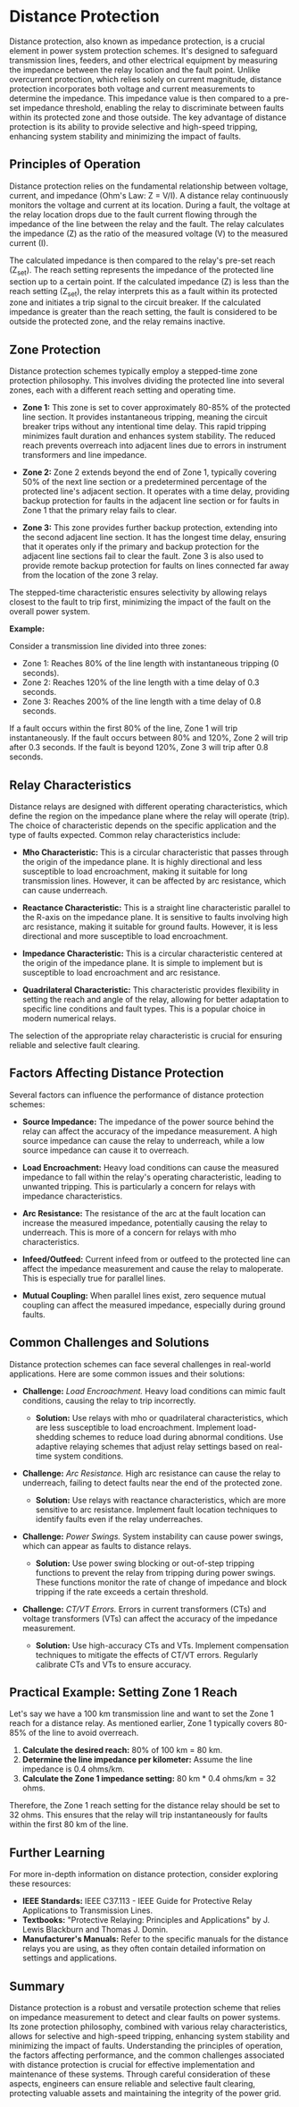 # Distance Protection

Distance protection, also known as impedance protection, is a crucial element in power system protection schemes. It's designed to safeguard transmission lines, feeders, and other electrical equipment by measuring the impedance between the relay location and the fault point. Unlike overcurrent protection, which relies solely on current magnitude, distance protection incorporates both voltage and current measurements to determine the impedance. This impedance value is then compared to a pre-set impedance threshold, enabling the relay to discriminate between faults within its protected zone and those outside. The key advantage of distance protection is its ability to provide selective and high-speed tripping, enhancing system stability and minimizing the impact of faults.

## Principles of Operation

Distance protection relies on the fundamental relationship between voltage, current, and impedance (Ohm's Law: Z = V/I).  A distance relay continuously monitors the voltage and current at its location. During a fault, the voltage at the relay location drops due to the fault current flowing through the impedance of the line between the relay and the fault.  The relay calculates the impedance (Z) as the ratio of the measured voltage (V) to the measured current (I).

The calculated impedance is then compared to the relay's pre-set reach (Z<sub>set</sub>).  The reach setting represents the impedance of the protected line section up to a certain point. If the calculated impedance (Z) is less than the reach setting (Z<sub>set</sub>), the relay interprets this as a fault within its protected zone and initiates a trip signal to the circuit breaker.  If the calculated impedance is greater than the reach setting, the fault is considered to be outside the protected zone, and the relay remains inactive.

## Zone Protection

Distance protection schemes typically employ a stepped-time zone protection philosophy. This involves dividing the protected line into several zones, each with a different reach setting and operating time.

*   **Zone 1:** This zone is set to cover approximately 80-85% of the protected line section. It provides instantaneous tripping, meaning the circuit breaker trips without any intentional time delay. This rapid tripping minimizes fault duration and enhances system stability. The reduced reach prevents overreach into adjacent lines due to errors in instrument transformers and line impedance.

*   **Zone 2:** Zone 2 extends beyond the end of Zone 1, typically covering 50% of the next line section or a predetermined percentage of the protected line's adjacent section. It operates with a time delay, providing backup protection for faults in the adjacent line section or for faults in Zone 1 that the primary relay fails to clear.

*   **Zone 3:** This zone provides further backup protection, extending into the second adjacent line section. It has the longest time delay, ensuring that it operates only if the primary and backup protection for the adjacent line sections fail to clear the fault.  Zone 3 is also used to provide remote backup protection for faults on lines connected far away from the location of the zone 3 relay.

The stepped-time characteristic ensures selectivity by allowing relays closest to the fault to trip first, minimizing the impact of the fault on the overall power system.

**Example:**

Consider a transmission line divided into three zones:

*   Zone 1: Reaches 80% of the line length with instantaneous tripping (0 seconds).
*   Zone 2: Reaches 120% of the line length with a time delay of 0.3 seconds.
*   Zone 3: Reaches 200% of the line length with a time delay of 0.8 seconds.

If a fault occurs within the first 80% of the line, Zone 1 will trip instantaneously. If the fault occurs between 80% and 120%, Zone 2 will trip after 0.3 seconds. If the fault is beyond 120%, Zone 3 will trip after 0.8 seconds.

## Relay Characteristics

Distance relays are designed with different operating characteristics, which define the region on the impedance plane where the relay will operate (trip). The choice of characteristic depends on the specific application and the type of faults expected. Common relay characteristics include:

*   **Mho Characteristic:** This is a circular characteristic that passes through the origin of the impedance plane. It is highly directional and less susceptible to load encroachment, making it suitable for long transmission lines. However, it can be affected by arc resistance, which can cause underreach.

*   **Reactance Characteristic:** This is a straight line characteristic parallel to the R-axis on the impedance plane. It is sensitive to faults involving high arc resistance, making it suitable for ground faults. However, it is less directional and more susceptible to load encroachment.

*   **Impedance Characteristic:** This is a circular characteristic centered at the origin of the impedance plane. It is simple to implement but is susceptible to load encroachment and arc resistance.

*   **Quadrilateral Characteristic:** This characteristic provides flexibility in setting the reach and angle of the relay, allowing for better adaptation to specific line conditions and fault types. This is a popular choice in modern numerical relays.

The selection of the appropriate relay characteristic is crucial for ensuring reliable and selective fault clearing.

## Factors Affecting Distance Protection

Several factors can influence the performance of distance protection schemes:

*   **Source Impedance:** The impedance of the power source behind the relay can affect the accuracy of the impedance measurement. A high source impedance can cause the relay to underreach, while a low source impedance can cause it to overreach.

*   **Load Encroachment:**  Heavy load conditions can cause the measured impedance to fall within the relay's operating characteristic, leading to unwanted tripping. This is particularly a concern for relays with impedance characteristics.

*   **Arc Resistance:** The resistance of the arc at the fault location can increase the measured impedance, potentially causing the relay to underreach. This is more of a concern for relays with mho characteristics.

*   **Infeed/Outfeed:**  Current infeed from or outfeed to the protected line can affect the impedance measurement and cause the relay to maloperate.  This is especially true for parallel lines.

*   **Mutual Coupling:** When parallel lines exist, zero sequence mutual coupling can affect the measured impedance, especially during ground faults.

## Common Challenges and Solutions

Distance protection schemes can face several challenges in real-world applications. Here are some common issues and their solutions:

*   **Challenge:** *Load Encroachment.* Heavy load conditions can mimic fault conditions, causing the relay to trip incorrectly.
    *   **Solution:** Use relays with mho or quadrilateral characteristics, which are less susceptible to load encroachment. Implement load-shedding schemes to reduce load during abnormal conditions.  Use adaptive relaying schemes that adjust relay settings based on real-time system conditions.

*   **Challenge:** *Arc Resistance.* High arc resistance can cause the relay to underreach, failing to detect faults near the end of the protected zone.
    *   **Solution:** Use relays with reactance characteristics, which are more sensitive to arc resistance. Implement fault location techniques to identify faults even if the relay underreaches.

*   **Challenge:** *Power Swings.* System instability can cause power swings, which can appear as faults to distance relays.
    *   **Solution:** Use power swing blocking or out-of-step tripping functions to prevent the relay from tripping during power swings. These functions monitor the rate of change of impedance and block tripping if the rate exceeds a certain threshold.

*   **Challenge:** *CT/VT Errors.* Errors in current transformers (CTs) and voltage transformers (VTs) can affect the accuracy of the impedance measurement.
    *   **Solution:** Use high-accuracy CTs and VTs. Implement compensation techniques to mitigate the effects of CT/VT errors. Regularly calibrate CTs and VTs to ensure accuracy.

## Practical Example: Setting Zone 1 Reach

Let's say we have a 100 km transmission line and want to set the Zone 1 reach for a distance relay. As mentioned earlier, Zone 1 typically covers 80-85% of the line to avoid overreach.

1.  **Calculate the desired reach:** 80% of 100 km = 80 km.
2.  **Determine the line impedance per kilometer:** Assume the line impedance is 0.4 ohms/km.
3.  **Calculate the Zone 1 impedance setting:** 80 km * 0.4 ohms/km = 32 ohms.

Therefore, the Zone 1 reach setting for the distance relay should be set to 32 ohms. This ensures that the relay will trip instantaneously for faults within the first 80 km of the line.

## Further Learning

For more in-depth information on distance protection, consider exploring these resources:

*   **IEEE Standards:** IEEE C37.113 - IEEE Guide for Protective Relay Applications to Transmission Lines.
*   **Textbooks:** "Protective Relaying: Principles and Applications" by J. Lewis Blackburn and Thomas J. Domin.
*   **Manufacturer's Manuals:** Refer to the specific manuals for the distance relays you are using, as they often contain detailed information on settings and applications.

## Summary

Distance protection is a robust and versatile protection scheme that relies on impedance measurement to detect and clear faults on power systems. Its zone protection philosophy, combined with various relay characteristics, allows for selective and high-speed tripping, enhancing system stability and minimizing the impact of faults. Understanding the principles of operation, the factors affecting performance, and the common challenges associated with distance protection is crucial for effective implementation and maintenance of these systems. Through careful consideration of these aspects, engineers can ensure reliable and selective fault clearing, protecting valuable assets and maintaining the integrity of the power grid.